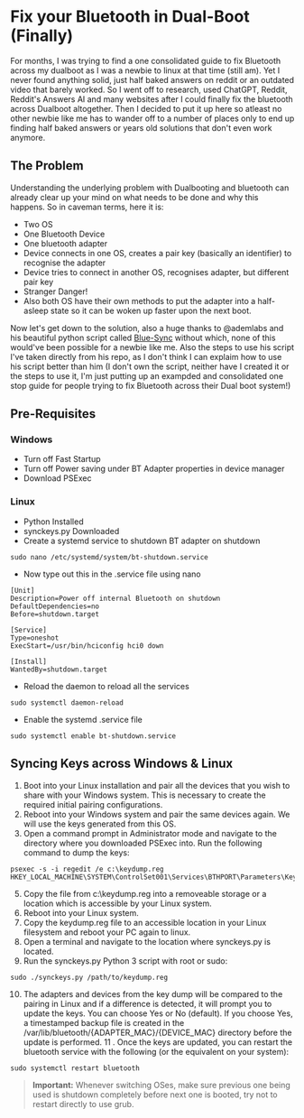 # Fix your Bluetooth in Dual-Boot (Finally)
For months, I was trying to find a one consolidated guide to fix Bluetooth across my dualboot as I was a newbie to linux at that time (still am). Yet I never found anything solid, just half baked answers on reddit or an outdated video that barely worked. So I went off to research, used ChatGPT, Reddit, Reddit's Answers AI and many websites after I could finally fix the bluetooth across Dualboot altogether. Then I decided to put it up here so atleast no other newbie like me has to wander off to a number of places only to end up finding half baked answers or years old solutions that don't even work anymore.
## The Problem
Understanding the underlying problem with Dualbooting and bluetooth can already clear up your mind on what needs to be done and why this happens. So in caveman terms, here it is:
- Two OS
- One Bluetooth Device
- One bluetooth adapter
- Device connects in one OS, creates a pair key (basically an identifier) to recognise the adapter 
- Device tries to connect in another OS, recognises adapter, but different pair key
- Stranger Danger!
- Also both OS have their own methods to put the adapter into a half-asleep state so it can be woken up faster upon the next boot.

Now let's get down to the solution, also a huge thanks to @ademlabs and his beautiful python script called [Blue-Sync](https://github.com/ademlabs/synckeys) without which, none of this would've been possible for a newbie like me. Also the steps to use his script I've taken directly from his repo, as I don't think I can explaim how to use his script better than him (I don't own the script, neither have I created it or the steps to use it, I'm just putting up an exampded and consolidated one stop guide for people trying to fix Bluetooth across their Dual boot system!)
## Pre-Requisites 
### Windows
- Turn off Fast Startup
- Turn off Power saving under BT Adapter properties in device manager
- Download PSExec
### Linux
- Python Installed
- synckeys.py Downloaded
- Create a systemd service to shutdown BT adapter on shutdown
```
sudo nano /etc/systemd/system/bt-shutdown.service
```
- Now type out this in the .service file using nano
```
[Unit]
Description=Power off internal Bluetooth on shutdown
DefaultDependencies=no
Before=shutdown.target

[Service]
Type=oneshot
ExecStart=/usr/bin/hciconfig hci0 down

[Install]
WantedBy=shutdown.target
```
- Reload the daemon to reload all the services
```
sudo systemctl daemon-reload
```
- Enable the systemd .service file
```
sudo systemctl enable bt-shutdown.service
```
## Syncing Keys across Windows & Linux 

1. Boot into your Linux installation and pair all the devices that you wish to share with your Windows system. This is necessary to create the required initial pairing configurations.
2. Reboot into your Windows system and pair the same devices again. We will use the keys generated from this OS.
3. Open a command prompt in Administrator mode and navigate to the directory where you downloaded PSExec into. Run the following command to dump the keys:
```
psexec -s -i regedit /e c:\keydump.reg HKEY_LOCAL_MACHINE\SYSTEM\ControlSet001\Services\BTHPORT\Parameters\Keys
```
5. Copy the file from c:\keydump.reg into a removeable storage or a location which is accessible by your Linux system.
6. Reboot into your Linux system.
7. Copy the keydump.reg file to an accessible location in your Linux filesystem and reboot your PC again to linux.
8. Open a terminal and navigate to the location where synckeys.py is located.
9. Run the synckeys.py Python 3 script with root or sudo:
```
sudo ./synckeys.py /path/to/keydump.reg
```
10. The adapters and devices from the key dump will be compared to the pairing in Linux and if a difference is detected, it will prompt you to update the keys. You can choose Yes or No (default). If you choose Yes, a timestamped backup file is created in the /var/lib/bluetooth/{ADAPTER_MAC}/{DEVICE_MAC} directory before the update is performed.
11
. Once the keys are updated, you can restart the bluetooth service with the following (or the equivalent on your system):
```
sudo systemctl restart bluetooth
```
> **Important:** Whenever switching OSes, make sure previous one being used is shutdown completely before next one is booted, try not to restart directly to use grub.
